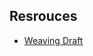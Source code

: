 
## Resrouces
- [Weaving Draft](https://www.gistyarn.com/blogs/how-to-weave/how-to-read-a-weaving-draft)  
